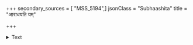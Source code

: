 +++
secondary_sources = [ "MSS_5194",]
jsonClass = "Subhaashita"
title = "आराधयति यम्"

+++

<details><summary>Text</summary>

आराधयति यं देवं तमुत्कृष्टतरं वदेत्।  
तन्न्यूनतां नैव कुर्याज् जोषयेत् तस्य सेवनम्॥
</details>
